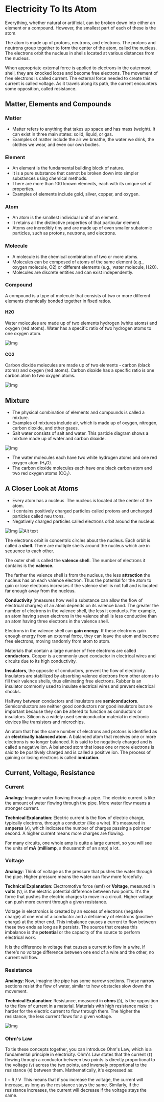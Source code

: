 # Electricity To Its Atom

Everything, whether natural or artificial, can be broken down into either an element or a compound. 
However, the smallest part of each of these is the atom.

The atom is made up of protons, neutrons, and electrons. The protons and neutrons group together 
to form the center of the atom, called the nucleus. The electrons orbit the nucleus in shells located 
at various distances from the nucleus.

When appropriate external force is applied to electrons in the outermost shell, they are knocked 
loose and become free electrons. The movement of free electrons is called current. The external 
force needed to create this current is called voltage. As it travels along its path, the current 
encounters some opposition, called resistance.

## Matter, Elements and Compounds

### Matter

- Matter refers to anything that takes up space and has mass (weight). It can exist in three main states: solid, liquid, or gas.
- Examples of matter include the air we breathe, the water we drink, the clothes we wear, and even our own bodies.

### Element

- An element is the fundamental building block of nature.
- It is a pure substance that cannot be broken down into simpler substances using chemical methods.
- There are more than 100 known elements, each with its unique set of properties.
- Examples of elements include gold, silver, copper, and oxygen.

### Atom

- An atom is the smallest individual unit of an element.
- It retains all the distinctive properties of that particular element.
- Atoms are incredibly tiny and are made up of even smaller subatomic particles, such as protons, neutrons, and electrons.

### Molecule

- A molecule is the chemical combination of two or more atoms.
- Molecules can be composed of atoms of the same element (e.g., oxygen molecule, O2) or different elements (e.g., water molecule, H2O).
- Molecules are discrete entities and can exist independently.

### Compound

A compound is a type of molecule that consists of two or more different elements chemically bonded together in fixed ratios.
 
#### H2O

Water molecules are made up of two elements hydrogen (white atoms) and oxygen (red atoms).
Water has a specific ratio of two hydrogen atoms to one oxygen atom.

![Img](./static/atoms_h2o.png)

#### CO2

Carbon dioxide molecules are made up of two elements - carbon (black atoms) and oxygen (red atoms).
Carbon dioxide has a specific ratio is one carbon atom to two oxygen atoms.

![Img](./static/atoms_co2.png)

## Mixture

- The physical combination of elements and compounds is called a mixture. 
- Examples of mixtures include air, which is made up of oxygen, nitrogen, carbon dioxide, and other gases. 
- Salt water consists of salt and water. This particle diagram shows a mixture made up of water and carbon dioxide.

![Img](./static/atoms_mixture.png)

- The water molecules each have two white hydrogen atoms and one red oxygen atom (H₂O).
- The carbon dioxide molecules each have one black carbon atom and two red oxygen atoms (CO₂).

## A Closer Look at Atoms

- Every atom has a nucleus. The nucleus is located at the center of the atom. 
- It contains positively charged particles called protons and uncharged particles called neu trons. 
- Negatively charged particles called electrons orbit around the nucleus.

![Img](./static/atom.png)
![Alt text](./static/atom2.png)

The electrons orbit in concentric circles about the nucleus. 
Each orbit is called a **shell**. There are multiple shells around the nucleus which are in sequence to each other.

The outer shell is called the **valence shell**. The number of electrons it contains is the **valence**.

The farther the valence shell is from the nucleus, the less **attraction** the nucleus has on each valence 
electron. Thus the potential for the atom to gain or lose electrons increases if the valence shell is not 
full and is located far enough away from the nucleus.

**Conductivity** (measures how well a substance can allow the flow of electrical charges) of an atom depends on its valence band. The greater the number of electrons in the valence shell, the less it conducts. 
For example, an atom having seven electrons in the valence shell is less conductive than an atom having three electrons in the valence shell.

Electrons in the valence shell can **gain energy**. If these electrons gain enough energy from an 
external force, they can leave the atom and become free electrons, moving randomly from atom to 
atom.

Materials that contain a large number of free electrons are called **conductors.** 
Copper is a commonly used conductor in electrical wires and circuits due to its high conductivity.

**Insulators**, the opposite of conductors, prevent the flow of electricity. Insulators are stabilized by absorbing valence 
electrons from other atoms to fill their valence shells, thus eliminating free electrons.
Rubber is an insulator commonly used to insulate electrical wires and prevent electrical shocks.

Halfway between conductors and insulators are **semiconductors**. Semiconductors are neither good 
conductors nor good insulators but are important because they can be altered to function as 
conductors or insulators. 
Silicon is a widely used semiconductor material in electronic devices like transistors and microchips.

An atom that has the same number of electrons and protons is identified as an **electrically balanced atom**. 
A balanced atom that receives one or more electrons is no longer balanced. It is said to be 
negatively charged and is called a negative ion. A balanced atom that loses one or more electrons is 
said to be positively charged and is called a positive ion. The process of gaining or losing electrons is 
called **ionization**.

## Current, Voltage, Resistance

### Current 

**Analogy**: Imagine water flowing through a pipe. The electric current is like the amount of water flowing through the pipe. More water flow means a stronger current.

**Technical Explanation**: Electric current is the flow of electric charge, typically electrons, through a conductor (like a wire). It's measured in **amperes** (`A`), which indicates the number of charges passing a point per second. A higher current means more charges are flowing.

For many circuits, one whole amp is quite a large current, so you will see the units of **mA** (**milliamp**, a 
thousandth of an amp) a lot. 

### Voltage 

**Analogy**: Think of voltage as the pressure that pushes the water through the pipe. Higher pressure means the water can flow more forcefully.

**Technical Explanation**: Electromotive force (emf) or **Voltage**, measured in **volts** (`V`), is the electric potential difference between two points. It's the force that pushes the electric charges to move in a circuit. Higher voltage can push more current through a given resistance.

Voltage in electronics is created by an excess of electrons (negative charge) at one end of a conductor and a deficiency of electrons (positive charge) at the other end. This imbalance causes a current to flow between these two ends as long as it persists. The source that creates this imbalance is the **potential** or the capacity of the source to perform electrical work.

It is the difference in voltage that causes a current to flow in a wire. If there's no voltage difference between one end of a wire and the other, no current will flow.

### Resistance 

**Analogy**: Now, imagine the pipe has some narrow sections. These narrow sections resist the flow of water, similar to how obstacles slow down the movement.

**Technical Explanation**: Resistance, measured in **ohms** (`Ω`), is the opposition to the flow of current in a material. Materials with high resistance make it harder for the electric current to flow through them. The higher the resistance, the less current flows for a given voltage.

![Img](./static/current_voltage_resistance.png)

### Ohm's Law

To tie these concepts together, you can introduce Ohm's Law, which is a fundamental principle in electricity. Ohm's Law states that the current (`I`) flowing through a conductor between two points is directly proportional to the voltage (`V`) across the two points, and inversely proportional to the resistance (`R`) between them. Mathematically, it's expressed as:

I = R / V
​
This means that if you increase the voltage, the current will increase, as long as the resistance stays the same. Similarly, if the resistance increases, the current will decrease if the voltage stays the same.